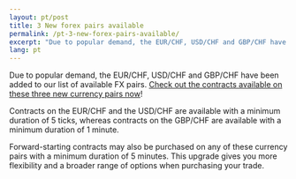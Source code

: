 ```yaml
---
layout: pt/post
title: 3 New forex pairs available
permalink: /pt-3-new-forex-pairs-available/
excerpt: "Due to popular demand, the EUR/CHF, USD/CHF and GBP/CHF have been added to our list of available FX pairs. Check out the contracts available on these three new currency pairs now..."
lang: pt  
---
```


Due to popular demand, the EUR/CHF, USD/CHF and GBP/CHF have been added to our list of available FX pairs. [Check out the contracts available on these three new currency pairs now](https://www.binary.com/d/trade.cgi?market=forex&time=5m&form_name=risefall&expiry_type=duration&amount_type=payout&H=S0P&currency=USD&underlying_symbol=frxEURCHF&amount=100&date_start=now&type=CALL&L=S0P&l=EN&utm_source=blog&utm_medium=social&utm_campaign=whatsnew)!

Contracts on the EUR/CHF and the USD/CHF are available with a minimum duration of 5 ticks, whereas contracts on the GBP/CHF are available with a minimum duration of 1 minute.

Forward-starting contracts may also be purchased on any of these currency pairs with a minimum duration of 5 minutes. This upgrade gives you more flexibility and a broader range of options when purchasing your trade.
